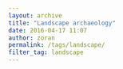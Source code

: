 ```yaml
---
layout: archive
title: "Landscape archaeology"
date: 2016-04-17 11:07
author: zoran
permalink: /tags/landscape/
filter_tag: landscape
---
```

